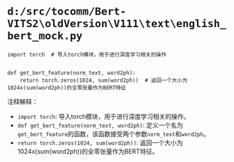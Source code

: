 # `d:/src/tocomm/Bert-VITS2\oldVersion\V111\text\english_bert_mock.py`

```
import torch  # 导入torch模块，用于进行深度学习相关的操作


def get_bert_feature(norm_text, word2ph):
    return torch.zeros(1024, sum(word2ph))  # 返回一个大小为1024x(sum(word2ph))的全零张量作为BERT特征
```

注释解释：
- `import torch`: 导入torch模块，用于进行深度学习相关的操作。
- `def get_bert_feature(norm_text, word2ph)`: 定义一个名为`get_bert_feature`的函数，该函数接受两个参数`norm_text`和`word2ph`。
- `return torch.zeros(1024, sum(word2ph))`: 返回一个大小为1024x(sum(word2ph))的全零张量作为BERT特征。
```